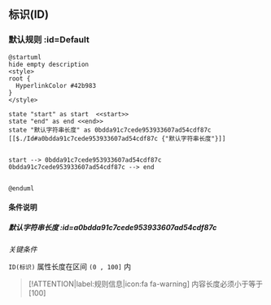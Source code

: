 ## 标识(ID) <!-- {docsify-ignore-all} -->

   

### 默认规则 :id=Default

```plantuml
@startuml
hide empty description
<style>
root {
  HyperlinkColor #42b983
}
</style>

state "start" as start  <<start>>
state "end" as end <<end>>
state "默认字符串长度" as 0bdda91c7cede953933607ad54cdf87c [[$./Id#a0bdda91c7cede953933607ad54cdf87c {"默认字符串长度"}]]


start --> 0bdda91c7cede953933607ad54cdf87c 
0bdda91c7cede953933607ad54cdf87c --> end 


@enduml
```

#### 条件说明

##### 默认字符串长度 :id=a0bdda91c7cede953933607ad54cdf87c


*关键条件*


`ID(标识)` 属性长度在区间 `(0 , 100]` 内

> [!ATTENTION|label:规则信息|icon:fa fa-warning]
> 内容长度必须小于等于[100]







